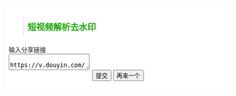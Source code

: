 <html>
<head>
    <meta charset="UTF-8">
    <title>短视频解析</title>
    <meta name="renderer" content="webkit">
    <meta name="referrer" content="never">
    <meta http-equiv="X-UA-Compatible" content="IE=edge,chrome=1">
    <meta name="viewport" content="width=device-width, initial-scale=1, maximum-scale=1">
    <link href="https://cdn.bootcdn.net/ajax/libs/layui/2.7.6/css/layui.min.css" rel="stylesheet">
    <script src="https://cdn.bootcdn.net/ajax/libs/layui/2.7.6/layui.min.js"></script>
</head>
<style>
.body {max-width: 1000px;margin: auto;}
.main {padding:6px 6px;margin:auto;background-color: white;}
.tt {color: #1aa700;font-size: 1.2rem;font-weight: 700;padding: 8px;}
.center {text-align: center;}
</style>
<body>
    <div class="main">
        <blockquote class="layui-elem-quote tt">短视频解析去水印</blockquote>
        <div class="layui-row">
            <div class="layui-col-md12">
                <div class="layui-card-body" id="player" style="display: none;">
                    <div class="layui-form-item" style="margin: 0 10px 10px 10px;">
                        <video name="video" id="video" width="100%" controls autoplay loop></video>
                    </div>
                </div>
            </div>
            <div class="layui-col-md12">
                <div class="layui-card-body">
                    <form class="layui-form layui-form-pane" action="">
                        <div class="layui-form-item layui-form-text">
                            <label class="layui-form-label">输入分享链接</label>
                            <div class="layui-input-block">
                            <textarea name="link" id="link" placeholder="请输入内容" class="layui-textarea"> https://v.douyin.com/iLckvYDW/ </textarea>
                            </div>
                        </div>
                        <input type="text" name="downloadurl" style="display: none;">
                        <input type="text" name="filename" style="display: none;">
                        <div class="layui-form-item center">
                        <button class="layui-btn" lay-submit="" lay-filter="Submit">提交</button>
                        <button class="layui-btn" lay-submit="" lay-filter="Remove">再来一个</button>
                        <button class="layui-btn" lay-submit="" id="download" style="display: none;" lay-filter="Download">下载</button>
                        </div>
                    </form>
                </div>
                <div id="Result" style="display: none;">
                    <div class="layui-card-header">解析结果</div>
                    <div class="layui-card-body">
                        <div class="layui-field-box">
                            <div style="margin-top: 0px;">
                            <p><span class="layui-badge">uid</span> <span id="uid"></span></p>
                            <p><span class="layui-badge">author</span> <span id="author"></span></p>
                            <p><span class="layui-badge">create_time</span> <span id="create_time"></span></p>
                            <p><span class="layui-badge">desc</span> <span id="desc"></span></p>
                            <p><span class="layui-badge">video_id</span> <span id="video_id"></span></p>
                            </div>
                        </div>
                    </div>
                </div>
            </div>
        </div>
    </div>
</body>
<script>
    layui.use(['form'], function(){
        var form = layui.form
        ,$ = layui.jquery
        ,layer = layui.layer;
 
        form.on('submit(Submit)', function(data){
            var link = data.field.link;
            if (link.length === 0) {
                layer.alert('请输入您要解析的内容！', { title: '提示' })
                return false;
            }
 
            var i = link.lastIndexOf("https://");
            i = i === -1 ? link.lastIndexOf("http://") : i;
            var url = link.substr(i);
            var index = layer.load(0, {shade: false});
            $.ajax({
                type: 'GET',
                url: 'https://api.qoc.cc/api/video?url=' + url,
                success: function(s) {
                    if (s.code === 200) {
                        var filename = s.data.title
                        var videourl = s.data.url;
                        $('#author').html(s.data.author);
                        $('#uid').html(s.data.uid);
                        $('#create_time').html(s.data.time);
                        $('#desc').html(s.data.title);
                        $('#video_id').html(s.data.like);
                        $('#title').html(filename);
                        $('#download').show();
                        $('#Result').show();
                        $('#vice').show();
                        downloadBlobFile('get', videourl).onreadystatechange = res=>{
                            if (res.currentTarget.readyState == 4 && res.currentTarget.status == 200) {
                                const url = window.URL.createObjectURL(res.currentTarget.response);
                                $('#video').attr('src',url);
                                $('#player').show();
                                $("input[name=downloadurl]").val(url);
                            }
                        }
                        $("input[name=filename]").val(filename);
                        document.title = filename;
                    } else {
                        layer.msg(s.message);
                    }
                    layer.close(index);
                }
            });
            return false;
        });
 
        form.on('submit(Remove)', function(data){
            $("#Result").hide();
            $("#link").val('');
            $('#video').attr('src','');
            $('#download').hide();
            $('#player').hide();
            $('#vice').hide();
            return false;
        });
 
        form.on('submit(Download)', function(data){
            downloadBlobFile('get',data.field.downloadurl).onreadystatechange = res=>{
                if(res.currentTarget.readyState == 4 &&  res.currentTarget.status==200){
                    const url = window.URL.createObjectURL(res.currentTarget.response);
                    let a = document.createElement('a');
                    a.href=url;
                    a.download = data.field.filename;
                    a.click();
                }
            }
            return false;
        });
 
        function downloadBlobFile(_method,_url){
            const request = new XMLHttpRequest();
            request.open(_method,_url);
            request.send();
            request.responseType = 'blob';
            return request;
        }
        function isClipboardAPIEnabled() {
            return !!(navigator.clipboard && navigator.clipboard.readText);
        }
        function addClipboardEventListener() {
            var pasteButton = document.getElementById('paste-button');
            pasteButton.addEventListener('click', async function() {
                try {
                    var text = await navigator.clipboard.readText();
                    $('#link').val(text);
                } catch (err) {
                    console.error('An error occurred while reading clipboard contents:', err);
                }
            });
        }
        if (!isClipboardAPIEnabled()) {
            document.getElementById('paste-button').style.display = 'block';
            addClipboardEventListener();
        }
    });
</script>
</html>
